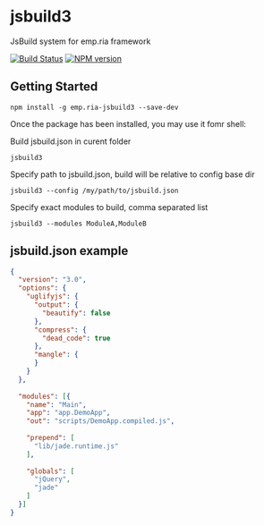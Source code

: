 # jsbuild3

JsBuild system for emp.ria framework

[![Build Status](https://travis-ci.org/viatsyshyn/jsbuild3.png)](https://travis-ci.org/viatsyshyn/jsbuild3)
[![NPM version](https://img.shields.io/npm/v/emp.ria-jsbuild3.svg?style=flat)](https://travis-ci.org/viatsyshyn/jsbuild3)

## Getting Started


```shell
npm install -g emp.ria-jsbuild3 --save-dev
```

Once the package has been installed, you may use it fomr shell:

Build jsbuild.json in curent folder

```shell
jsbuild3
```

Specify path to jsbuild.json, build will be relative to config base dir

```shell
jsbuild3 --config /my/path/to/jsbuild.json
```

Specify exact modules to build, comma separated list

```shell
jsbuild3 --modules ModuleA,ModuleB
```

## jsbuild.json example

```json
{
  "version": "3.0",
  "options": {
    "uglifyjs": {
      "output": {
        "beautify": false
      },
      "compress": {
        "dead_code": true
      },
      "mangle": {
      }
    }
  },
  
  "modules": [{
    "name": "Main",
    "app": "app.DemoApp",
    "out": "scripts/DemoApp.compiled.js",
    
    "prepend": [
      "lib/jade.runtime.js"
    ],
    
    "globals": [
      "jQuery",
      "jade"
    ] 
  }]
}
```

